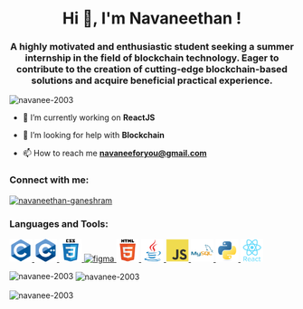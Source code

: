 <h1 align="center">Hi 👋, I'm Navaneethan !</h1>
<h3 align="center">A highly motivated and enthusiastic student seeking a summer internship
in the field of blockchain technology. Eager to contribute to the creation of
cutting-edge blockchain-based solutions and acquire beneficial practical
experience.</h3>

<p align="left"> <img src="https://komarev.com/ghpvc/?username=navanee-2003&label=Profile%20views&color=0e75b6&style=flat" alt="navanee-2003" /> </p>

- 🔭 I’m currently working on **ReactJS**

- 🤝 I’m looking for help with **Blockchain**

- 📫 How to reach me **navaneeforyou@gmail.com**

<h3 align="left">Connect with me:</h3>
<p align="left">
<a href="https://linkedin.com/in/navaneethan-ganeshram" target="blank"><img align="center" src="https://raw.githubusercontent.com/rahuldkjain/github-profile-readme-generator/master/src/images/icons/Social/linked-in-alt.svg" alt="navaneethan-ganeshram" height="30" width="40" /></a>
</p>

<h3 align="left">Languages and Tools:</h3>
<p align="left"> <a href="https://www.cprogramming.com/" target="_blank" rel="noreferrer"> <img src="https://raw.githubusercontent.com/devicons/devicon/master/icons/c/c-original.svg" alt="c" width="40" height="40"/> </a> <a href="https://www.w3schools.com/cpp/" target="_blank" rel="noreferrer"> <img src="https://raw.githubusercontent.com/devicons/devicon/master/icons/cplusplus/cplusplus-original.svg" alt="cplusplus" width="40" height="40"/> </a> <a href="https://www.w3schools.com/css/" target="_blank" rel="noreferrer"> <img src="https://raw.githubusercontent.com/devicons/devicon/master/icons/css3/css3-original-wordmark.svg" alt="css3" width="40" height="40"/> </a> <a href="https://www.figma.com/" target="_blank" rel="noreferrer"> <img src="https://www.vectorlogo.zone/logos/figma/figma-icon.svg" alt="figma" width="40" height="40"/> </a> <a href="https://www.w3.org/html/" target="_blank" rel="noreferrer"> <img src="https://raw.githubusercontent.com/devicons/devicon/master/icons/html5/html5-original-wordmark.svg" alt="html5" width="40" height="40"/> </a> <a href="https://www.java.com" target="_blank" rel="noreferrer"> <img src="https://raw.githubusercontent.com/devicons/devicon/master/icons/java/java-original.svg" alt="java" width="40" height="40"/> </a> <a href="https://developer.mozilla.org/en-US/docs/Web/JavaScript" target="_blank" rel="noreferrer"> <img src="https://raw.githubusercontent.com/devicons/devicon/master/icons/javascript/javascript-original.svg" alt="javascript" width="40" height="40"/> </a> <a href="https://www.mysql.com/" target="_blank" rel="noreferrer"> <img src="https://raw.githubusercontent.com/devicons/devicon/master/icons/mysql/mysql-original-wordmark.svg" alt="mysql" width="40" height="40"/> </a> <a href="https://www.python.org" target="_blank" rel="noreferrer"> <img src="https://raw.githubusercontent.com/devicons/devicon/master/icons/python/python-original.svg" alt="python" width="40" height="40"/> </a> <a href="https://reactjs.org/" target="_blank" rel="noreferrer"> <img src="https://raw.githubusercontent.com/devicons/devicon/master/icons/react/react-original-wordmark.svg" alt="react" width="40" height="40"/> </a> </p>

<p><img align="left" src="https://github-readme-stats.vercel.app/api/top-langs?username=navanee-2003&show_icons=true&locale=en&layout=compact" alt="navanee-2003" /></p>

<p>&nbsp;<img align="center" src="https://github-readme-stats.vercel.app/api?username=navanee-2003&show_icons=true&locale=en" alt="navanee-2003" /></p>

<p><img align="center" src="https://github-readme-streak-stats.herokuapp.com/?user=navanee-2003&" alt="navanee-2003" /></p>
